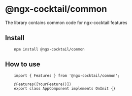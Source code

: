 # @ngx-cocktail/common

The library contains common code for ngx-cocktail features

## Install

        npm install @ngx-cocktail/common

## How to use

        import { Features } from '@ngx-cocktail/common';

        @Features([YourFeature()])
        export class AppComponent implements OnInit {}
